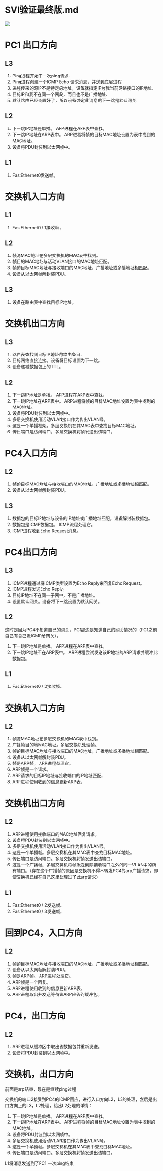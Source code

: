 # SVI验证最终版.md

![](http://o6qns6y6x.bkt.clouddn.com/18-9-10/69487229.jpg)

# PC1 出口方向

## L3 

1. Ping进程开始下一次ping请求.
2. Ping进程创建一个ICMP Echo 请求消息，并送到底层进程.
3. 进程传来的源IP不是特定的地址，设备就指定IP为我当前网络接口的IP地址.
4. 目标IP和我不在同一个网段，而且也不是广播地址.
5. 默认路由已经设置好了，所以设备决定此消息的下一跳是默认网关.

## L2


1. 下一跳IP地址是单播。 ARP进程在ARP表中查找。
2. 下一跳IP地址在ARP表中。 ARP进程将帧的目标MAC地址设置为表中找到的MAC地址。
3. 设备将PDU封装到以太网帧中。

## L1

1.  FastEthernet0发送帧。

# 交换机入口方向

## L1

1.  FastEthernet0 / 1接收帧。

## L2

1. 帧源MAC地址在多层交换机的MAC表中找到。
2. 帧目的MAC地址与活动VLAN接口的MAC地址匹配。
3. 帧的目标MAC地址与接收端口的MAC地址，广播地址或多播地址相匹配。
4. 设备从以太网帧解封装PDU。

## L3

1. 设备在路由表中查找目标IP地址。

# 交换机出口方向

## L3

1. 路由表查找到目标IP地址的路由条目。
2. 目标网络直接连接。设备将目标设置为下一跳。
3. 设备递减数据包上的TTL。

## L2

1. 下一跳IP地址是单播。 ARP进程在ARP表中查找。
2. 下一跳IP地址在ARP表中。 ARP进程将帧的目标MAC地址设置为表中找到的MAC地址。
3. 设备将PDU封装到以太网帧中。
4. 多层交换机使用活动VLAN接口作为传出VLAN号。
5. 这是一个单播框架。多层交换机在其MAC表中查找目标MAC地址。
6. 传出端口是访问端口。多层交换机将帧发送出该端口。

# PC4入口方向

## L2

1. 帧的目标MAC地址与接收端口的MAC地址，广播地址或多播地址相匹配。
2. 设备从以太网帧解封装PDU。

## L3

1. 数据包的目标IP地址与设备的IP地址或广播地址匹配。设备解封装数据包。
2. 数据包是ICMP数据包。 ICMP流程处理它。
3.  ICMP进程收到Echo Request消息。

# PC4出口方向


## L3 

1.  ICMP进程通过将ICMP类型设置为Echo Reply来回复Echo Request。
2.  ICMP进程发送Echo Reply。
3. 目标IP地址不在同一子网中，不是广播地址。
4. 设置默认网关。设备将下一跳设置为默认网关。

## L2

这时是因为PC4不知道自己的网关，PC1那边是知道自己的网关情况的（PC1之前自己有自己发ICMP给网关）。

1. 下一跳IP地址是单播。 ARP进程在ARP表中查找。
2. 下一跳IP地址不在ARP表中。 ARP进程尝试发送该IP地址的ARP请求并缓冲此数据包。

## L1

1.  FastEthernet0 / 2接收帧。

# 交换机入口方向

## L2

1. 帧源MAC地址在多层交换机的MAC表中找到。
2. 广播帧目的地MAC地址。多层交换机处理帧。
3. 帧的目标MAC地址与接收端口的MAC地址，广播地址或多播地址相匹配。
4. 设备从以太网帧解封装PDU。
5. 帧是ARP帧。 ARP进程处理它。
6.  ARP帧是一个请求。
7.  ARP请求的目标IP地址与接收端口的IP地址匹配。
8.  ARP进程使用收到的信息更新ARP表。

# 交换机出口方向

## L2

1.  ARP进程使用接收端口的MAC地址回复请求。
2. 设备将PDU封装到以太网帧中。
3. 多层交换机使用活动VLAN接口作为传出VLAN号。
4. 这是一个单播帧。多层交换机在其MAC表中查找目标MAC地址。
5. 传出端口是访问端口。多层交换机将帧发送出该端口。
6. 这是一个广播帧。多层交换机将帧发送到除接收端口之外的同一VLAN中的所有端口。（存在这个广播帧的原因是交换机不得不转发PC4的arp广播请求，即使交换机已经在自己这里处理过了此arp请求）

## L1

1.  FastEthernet0 / 2发送帧。
2.  FastEthernet0 / 3发送帧。

# 回到PC4，入口方向

## L2

1. 帧的目标MAC地址与接收端口的MAC地址，广播地址或多播地址相匹配。
2. 设备从以太网帧解封装PDU。
3. 帧是ARP帧。 ARP进程处理它。
4.  ARP帧是一个回复。
5.  ARP进程使用收到的信息更新ARP表。
6.  ARP进程取出并发送等待该ARP应答的缓冲包。

# PC4，出口方向


## L2

1.  ARP进程从缓冲区中取出该数据包并重新发送。
2. 设备将PDU封装到以太网帧中。

# 交换机，出口方向

前面是arp结束，现在是继续ping过程

交换机的端口2接受到PC4的ICMP回应，进行入口方向L2，L3的处理，然后是出口方向上的L3，L2处理，给出L2处理的详情：


1. 下一跳IP地址是单播。 ARP进程在ARP表中查找。
2. 下一跳IP地址在ARP表中。 ARP进程将帧的目标MAC地址设置为表中找到的MAC地址。
3. 设备将PDU封装到以太网帧中。
4. 多层交换机使用活动VLAN接口作为传出VLAN号。
5. 这是一个单播帧。多层交换机在其MAC表中查找目标MAC地址。
6. 传出端口是访问端口。多层交换机将帧发送出该端口。



L1将消息发送到了PC1 一次ping结束

